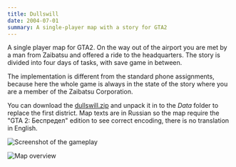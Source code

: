 ```yaml
---
title: Dullswill
date: 2004-07-01
summary: A single-player map with a story for GTA2
---
```


A single player map for GTA2. On the way out of the airport you are met by a man from Zaibatsu and offered a ride to the headquarters. The story is divided into four days of tasks, with save game in between.

The implementation is different from the standard phone assignments, because here the whole game is always in the state of the story where you are a member of the Zaibatsu Corporation.

You can download the [dullswill.zip](https://github.com/astrochili/astrochili.github.io/blob/storage/dullswill.zip?raw=true) and unpack it in to the *Data* folder to replace the first district. Map texts are in Russian so the map require the "GTA 2: Беспредел" edition to see correct encoding, there is no translation in English.

![Screenshot of the gameplay](dullswill.jpg)

![Map overview](dullswill_overview.jpg)
